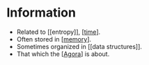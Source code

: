 # Information

- Related to [[entropy]], [[time]].
- Often stored in [[memory]].
- Sometimes organized in [[data structures]].
- That which the [[Agora]] is about.


[//begin]: # "Autogenerated link references for markdown compatibility"
[time]: time "Time"
[memory]: memory "Memory"
[agora]: agora "Agora"
[//end]: # "Autogenerated link references"